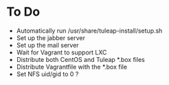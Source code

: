 # To Do

- Automatically run /usr/share/tuleap-install/setup.sh
- Set up the jabber server
- Set up the mail server
- Wait for Vagrant to support LXC
- Distribute both CentOS and Tuleap *.box files
- Distribute Vagrantfile with the *.box file
- Set NFS uid/gid to 0 ?
